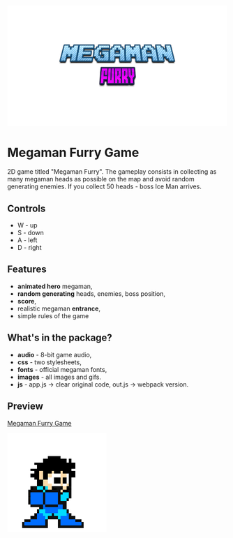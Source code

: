 ![Megaman Furry](https://github.com/TuneLord/Megaman_Furry_Game/blob/master/LogoMain.png)

# Megaman Furry Game
2D game titled "Megaman Furry". The gameplay consists in collecting as many megaman heads as possible on the map and avoid random generating enemies. If you collect 50 heads - boss Ice Man arrives.

## Controls
* W - up
* S - down
* A - left
* D - right

## Features
* **animated hero** megaman, 
* **random generating** heads, enemies, boss position, 
* **score**, 
* realistic megaman **entrance**, 
* simple rules of the game 

## What's in the package?
* **audio** - 8-bit game audio,
* **css** - two stylesheets,
* **fonts** - official megaman fonts,
* **images** - all images and gifs. 
* **js** - app.js -> clear original code, out.js -> webpack version.

## Preview
[Megaman Furry Game](https://tunelord.github.io/Megaman_Furry_Game/)

![Megaman Dancing](https://github.com/TuneLord/Megaman_Furry_Game/blob/master/images/intro.gif)
